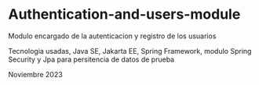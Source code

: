 # Authentication-and-users-module


Modulo encargado de la autenticacion y registro de los usuarios

Tecnologia usadas, Java SE, Jakarta EE, Spring Framework, modulo Spring Security y Jpa para persitencia de datos de prueba

Noviembre 2023
